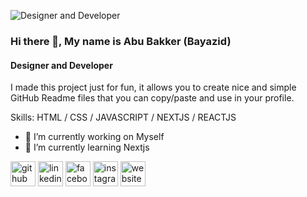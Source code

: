 
![Designer and Developer](https://i.ibb.co/6yYC4rp/68747470733a2f2f692e696d6775722e636f6d2f315a76566b44632e676966.gif)

### Hi there 👋, My name is Abu Bakker (Bayazid)
#### Designer and Developer

I made this project just for fun, it allows you to create nice and simple GitHub Readme files that you can copy/paste and use in your profile.

Skills: HTML / CSS / JAVASCRIPT / NEXTJS / REACTJS

- 🔭 I’m currently working on Myself 
- 🌱 I’m currently learning Nextjs 


[<img src='https://cdn.jsdelivr.net/npm/simple-icons@3.0.1/icons/github.svg' alt='github' height='40'>](https://github.com/MdBayazid-star)  [<img src='https://cdn.jsdelivr.net/npm/simple-icons@3.0.1/icons/linkedin.svg' alt='linkedin' height='40'>](https://www.linkedin.com/in/https://www.linkedin.com/in/md-bayazid-5bb117216//)  [<img src='https://cdn.jsdelivr.net/npm/simple-icons@3.0.1/icons/facebook.svg' alt='facebook' height='40'>](https://www.facebook.com/https://www.facebook.com/abu.bakker.9847867/)  [<img src='https://cdn.jsdelivr.net/npm/simple-icons@3.0.1/icons/instagram.svg' alt='instagram' height='40'>](https://www.instagram.com/https://www.instagram.com/bayazid6001//)  [<img src='https://cdn.jsdelivr.net/npm/simple-icons@3.0.1/icons/icloud.svg' alt='website' height='40'>](https://determined-mayer-42092c.netlify.app/)  


<!--
**MdBayazid-star/MdBayazid-star** is a ✨ _special_ ✨ repository because its `README.md` (this file) appears on your GitHub profile.

Here are some ideas to get you started:

- 🔭 I’m currently working on ...
- 🌱 I’m currently learning ...
- 👯 I’m looking to collaborate on ...
- 🤔 I’m looking for help with ...
- 💬 Ask me about ...
- 📫 How to reach me: ...
- 😄 Pronouns: ...
- ⚡ Fun fact: ...
-->
